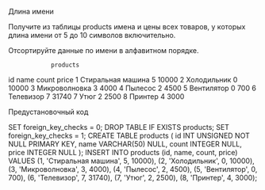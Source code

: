 Длина имени

Получите из таблицы products имена и цены всех товаров, у которых длина имени от 5 до 10 символов включительно.

Отсортируйте данные по имени в алфавитном порядке.

				products

id	name				count	price
1	Стиральная машина	5		10000
2	Холодильник		0		10000
3	Микроволновка		3		4000
4	Пылесос				2		4500
5	Вентилятор			0		700
6	Телевизор			7		31740
7	Утюг				2		2500
8	Принтер				4		3000

Предустановочный код

SET foreign_key_checks = 0;
DROP TABLE IF EXISTS products;
SET foreign_key_checks = 1;
CREATE TABLE products (
    id INT UNSIGNED NOT NULL PRIMARY KEY,
    name VARCHAR(50) NULL,
    count INTEGER NULL,
    price INTEGER NULL
);
INSERT INTO products (id, name, count, price)
VALUES
    (1, 'Стиральная машина', 5, 10000),
    (2, 'Холодильник', 0, 10000),
    (3, 'Микроволновка', 3, 4000),
    (4, 'Пылесос', 2, 4500),
    (5, 'Вентилятор', 0, 700),
    (6, 'Телевизор', 7, 31740),
    (7, 'Утюг', 2, 2500),
    (8, 'Принтер', 4, 3000);
